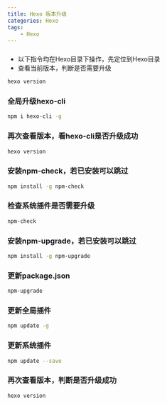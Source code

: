 ```yaml
---
title: Hexo 版本升级
categories: Hexo
tags: 
    - Hexo
---
```

### 
- 以下指令均在Hexo目录下操作，先定位到Hexo目录  
- 查看当前版本，判断是否需要升级  
```sh
hexo version
```

  
### 全局升级hexo-cli  
```sh
npm i hexo-cli -g 
```
 
  
### 再次查看版本，看hexo-cli是否升级成功  
```sh
hexo version
```

### 安装npm-check，若已安装可以跳过  

```sh
npm install -g npm-check 
```

### 检查系统插件是否需要升级  
```sh
npm-check  
```
 
### 安装npm-upgrade，若已安装可以跳过  

```sh
npm install -g npm-upgrade  
```

### 更新package.json  

```sh
npm-upgrade  
``` 
### 更新全局插件  
```sh
npm update -g  
``` 
### 更新系统插件  
```sh
npm update --save  
```

### 再次查看版本，判断是否升级成功  
```sh
hexo version
```